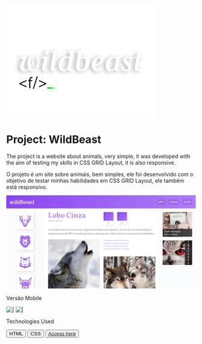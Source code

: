 <img src="./img/logo-topo.png" alt=""></img>
<h1>Project: WildBeast</h1>
<p>The project is a website about animals, very simple, it was developed with the aim of testing my skills in CSS GRID Layout, it is also responsive.</p>
<p>O projeto é um site sobre animais, bem simples, ele foi desenvolvido com o objetivo de testar minhas habilidades em CSS GRID Layout, ele também está responsivo.</p>

<div>
<img src="./img/readmeIMG/project_picture.png" alt=""></img>
<p>Versão Mobile</p>
</div>
<img src="./img/readmeIMG/mobile.gif" alt="|"></img>
<img src="./img/readmeIMG/amostra.gif" alt="|"></img>

<p>Technologies Used</p>
<button>HTML</button>
<button>CSS</button>
<button><a href="https://dreamy-alfajores-585691.netlify.app">Access here</a></button>